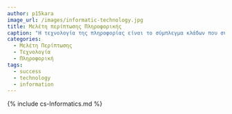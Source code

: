 ```yaml
---
author: p15kara
image_url: /images/informatic-technology.jpg
title: Μελέτη περίπτωσης Πληροφορικής
caption: "Η τεχνολογία της πληροφορίας είναι το σύμπλεγμα κλάδων που συνεργάζονται για να δημιουργήσουν και να μετατρέψουν πληροφορίες με τη βοήθεια του δικτύου και του λογισμικού υπολογιστών. Σήμερα οι τεχνολογίες της πληροφορίας συνδέονται κυρίως με τους υπολογιστές, και δεν είναι περίεργο, γιατί οι άνθρωποι διατηρούν τα σημαντικά δεδομένα τους στους υπολογιστές τους, στους διακομιστές των δικτύων και γενικά προστατεύονται καλά εκεί."  
categories:
  - Μελέτη Περίπτωσης
  - Τεχνολογία
  - Πληροφορική
tags:
  - success
  - technology
  - information
---
```

{% include cs-Informatics.md %}
